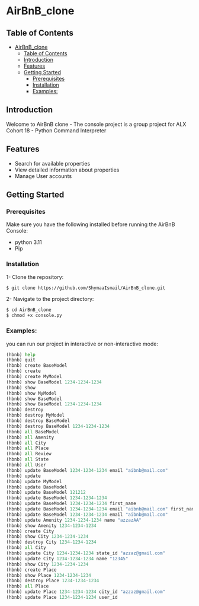# AirBnB_clone

## Table of Contents
- [AirBnB\_clone](#airbnb_clone)
  - [Table of Contents](#table-of-contents)
  - [Introduction](#introduction)
  - [Features](#features)
  - [Getting Started](#getting-started)
    - [Prerequisites](#prerequisites)
    - [Installation](#installation)
    - [Examples:](#examples)

## Introduction
Welcome to AirBnB clone - The console project is a group project for ALX Cohort 18 - Python Command Interpreter

## Features
   - Search for available properties
   - View detailed information about properties
   - Manage User accounts

## Getting Started

### Prerequisites
Make sure you have the following installed before running the AirBnB Console:
   - python 3.11
   - Pip

### Installation
1- Clone the repository:
   ```bash
   $ git clone https://github.com/ShymaaIsmail/AirBnB_clone.git
   ```
2- Navigate to the project directory:
   ```bash
   $ cd AirBnB_clone
   $ chmod +x console.py
   ```
### Examples:
you can run our project in interactive or non-interactive mode:

```python
(hbnb) help
(hbnb) quit
(hbnb) create BaseModel
(hbnb) create
(hbnb) create MyModel
(hbnb) show BaseModel 1234-1234-1234
(hbnb) show
(hbnb) show MyModel
(hbnb) show BaseModel
(hbnb) show BaseModel 1234-1234-1234
(hbnb) destroy
(hbnb) destroy MyModel
(hbnb) destroy BaseModel
(hbnb) destroy BaseModel 1234-1234-1234
(hbnb) all BaseModel
(hbnb) all Amenity
(hbnb) all City
(hbnb) all Place
(hbnb) all Review
(hbnb) all State
(hbnb) all User
(hbnb) update BaseModel 1234-1234-1234 email "aibnb@mail.com"
(hbnb) update
(hbnb) update MyModel
(hbnb) update BaseModel
(hbnb) update BaseModel 121212
(hbnb) update BaseModel 1234-1234-1234
(hbnb) update BaseModel 1234-1234-1234 first_name
(hbnb) update BaseModel 1234-1234-1234 email "aibnb@mail.com" first_name "Betty"
(hbnb) update BaseModel 1234-1234-1234 email "aibnb@mail.com"
(hbnb) update Amenity 1234-1234-1234 name "azzazAA"
(hbnb) show Amenity 1234-1234-1234
(hbnb) create City
(hbnb) show City 1234-1234-1234
(hbnb) destroy City 1234-1234-1234
(hbnb) all City
(hbnb) update City 1234-1234-1234 state_id "azzaz@gmail.com"
(hbnb) update City 1234-1234-1234 name "12345"
(hbnb) show City 1234-1234-1234
(hbnb) create Place
(hbnb) show Place 1234-1234-1234
(hbnb) destroy Place 1234-1234-1234
(hbnb) all Place
(hbnb) update Place 1234-1234-1234 city_id "azzaz@gmail.com"
(hbnb) update Place 1234-1234-1234 user_id 
```

